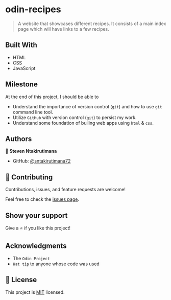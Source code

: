 # odin-recipes

> A website that showcases different recipes. It consists of a main index page which will have links to a few recipes.


## Built With

- HTML
- CSS
- JavaScript


## Milestone

At the end of this project, I should be able to

- Understand the importance of version control (`git`) and how to use `git` command line tool.
- Utilize `GitHub` with version control (`git`) to persist my work.
- Understand some foundation of builing web apps using `html` & `css`.


## Authors

👤 **Steven Ntakirutimana**

- GitHub: [@sntakirutimana72](https://github.com/sntakirutimana72)


## 🤝 Contributing

Contributions, issues, and feature requests are welcome!

Feel free to check the [issues page](../../issues/).

## Show your support

Give a ⭐️ if you like this project!

## Acknowledgments

- The `Odin Project`
- `Hat tip` to anyone whose code was used

## 📝 License

This project is [MIT](./LICENSE) licensed.
